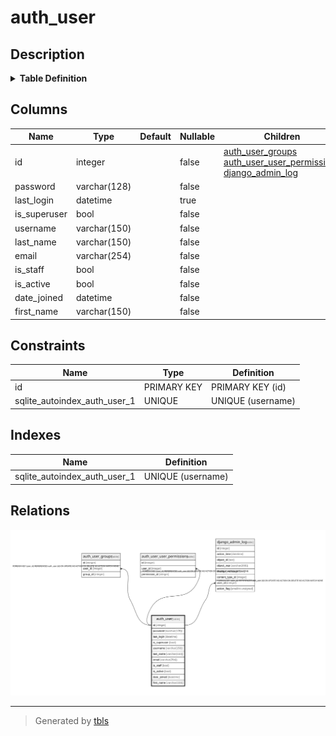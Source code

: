 # auth_user

## Description

<details>
<summary><strong>Table Definition</strong></summary>

```sql
CREATE TABLE "auth_user" ("id" integer NOT NULL PRIMARY KEY AUTOINCREMENT, "password" varchar(128) NOT NULL, "last_login" datetime NULL, "is_superuser" bool NOT NULL, "username" varchar(150) NOT NULL UNIQUE, "last_name" varchar(150) NOT NULL, "email" varchar(254) NOT NULL, "is_staff" bool NOT NULL, "is_active" bool NOT NULL, "date_joined" datetime NOT NULL, "first_name" varchar(150) NOT NULL)
```

</details>

## Columns

| Name | Type | Default | Nullable | Children | Parents | Comment |
| ---- | ---- | ------- | -------- | -------- | ------- | ------- |
| id | integer |  | false | [auth_user_groups](auth_user_groups.md) [auth_user_user_permissions](auth_user_user_permissions.md) [django_admin_log](django_admin_log.md) |  |  |
| password | varchar(128) |  | false |  |  |  |
| last_login | datetime |  | true |  |  |  |
| is_superuser | bool |  | false |  |  |  |
| username | varchar(150) |  | false |  |  |  |
| last_name | varchar(150) |  | false |  |  |  |
| email | varchar(254) |  | false |  |  |  |
| is_staff | bool |  | false |  |  |  |
| is_active | bool |  | false |  |  |  |
| date_joined | datetime |  | false |  |  |  |
| first_name | varchar(150) |  | false |  |  |  |

## Constraints

| Name | Type | Definition |
| ---- | ---- | ---------- |
| id | PRIMARY KEY | PRIMARY KEY (id) |
| sqlite_autoindex_auth_user_1 | UNIQUE | UNIQUE (username) |

## Indexes

| Name | Definition |
| ---- | ---------- |
| sqlite_autoindex_auth_user_1 | UNIQUE (username) |

## Relations

![er](auth_user.svg)

---

> Generated by [tbls](https://github.com/k1LoW/tbls)
